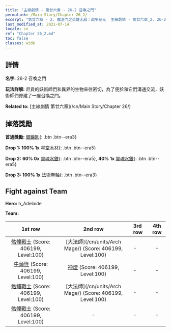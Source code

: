 ```yaml
---
title: "主線劇情 - 第廿六章 - 26-2 召喚之門"
permalink: /Main Story/Chapter 26_2/
excerpt: "第廿六章 - 2. 魔法门之英雄无敌：战争纪元  主線劇情 - 第廿六章_2. 26-2 召喚之門"
last_modified_at: 2021-07-14
locale: cn
ref: "Chapter 26_2.md"
toc: false
classes: wide
---
```


## 詳情

 **名字:** 26-2 召喚之門

 **玩法詳解:** 尼貢的妖術師們和異界的生物來往密切，為了便於和它們溝通交流，妖術師們修建了一座召喚之門。

 **Related to:** [主線劇情 第廿六章](/cn/Main Story/Chapter 26/)

## 掉落獎勵

 **首通獎勵:** [銀鑰匙](/cn/Items/con_693/){: .btn .btn--era3}

 **Drop 1:** **100% 1x** [星空木材](/cn/Items/mat_90/){: .btn .btn--era5}

 **Drop 2:** **60% 0x** [靈魂水銀](/cn/Items/mat_84/){: .btn .btn--era5}, **40% 1x** [靈魂水銀](/cn/Items/mat_84/){: .btn .btn--era5}

 **Drop 3:** **100% 1x** [法術卷軸](/cn/Items/con_694/){: .btn .btn--era3}


## Fight against Team
 **Hero:** h_Adelaide

 **Team:**


  | 1st row | 2nd row | 3rd row | 4th row |
  |:----:|:----:|:----|:----:|
  | [骷髏戰士](/cn/units/Skeleton/) (Score: 406199, Level:100)  | [大法師](/cn/units/Arch Mage/) (Score: 406199, Level:100)  | - | - |
  | [牛頭怪](/cn/units/Minotaur/) (Score: 406199, Level:100)  | [神燈](/cn/units/Genie/) (Score: 406199, Level:100)  | - | - |
  | [骷髏戰士](/cn/units/Skeleton/) (Score: 406199, Level:100)  | [大法師](/cn/units/Arch Mage/) (Score: 406199, Level:100)  | - | - |
  | [骷髏戰士](/cn/units/Skeleton/) (Score: 406199, Level:100)  | - | - | - |


